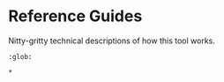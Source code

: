 # Reference Guides

Nitty-gritty technical descriptions of how this tool works.

```{toctree}
:glob:

*
```
